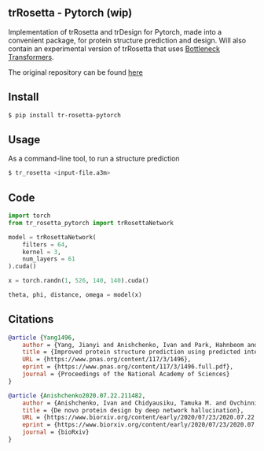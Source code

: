 ## trRosetta - Pytorch (wip)

Implementation of trRosetta and trDesign for Pytorch, made into a convenient package, for protein structure prediction and design. Will also contain an experimental version of trRosetta that uses <a href="https://github.com/lucidrains/bottleneck-transformer-pytorch">Bottleneck Transformers</a>.

The original repository can be found <a href="https://github.com/gjoni/trRosetta">here</a>

## Install

```bash
$ pip install tr-rosetta-pytorch
```

## Usage

As a command-line tool, to run a structure prediction

```bash
$ tr_rosetta <input-file.a3m>
```

## Code

```python
import torch
from tr_rosetta_pytorch import trRosettaNetwork

model = trRosettaNetwork(
    filters = 64,
    kernel = 3,
    num_layers = 61
).cuda()

x = torch.randn(1, 526, 140, 140).cuda()

theta, phi, distance, omega = model(x)
```

## Citations

```bibtex
@article {Yang1496,
    author = {Yang, Jianyi and Anishchenko, Ivan and Park, Hahnbeom and Peng, Zhenling and Ovchinnikov, Sergey and Baker, David},
    title = {Improved protein structure prediction using predicted interresidue orientations},
    URL = {https://www.pnas.org/content/117/3/1496},
    eprint = {https://www.pnas.org/content/117/3/1496.full.pdf},
    journal = {Proceedings of the National Academy of Sciences}
}
```

```bibtex
@article {Anishchenko2020.07.22.211482,
    author = {Anishchenko, Ivan and Chidyausiku, Tamuka M. and Ovchinnikov, Sergey and Pellock, Samuel J. and Baker, David},
    title = {De novo protein design by deep network hallucination},
    URL = {https://www.biorxiv.org/content/early/2020/07/23/2020.07.22.211482},
    eprint = {https://www.biorxiv.org/content/early/2020/07/23/2020.07.22.211482.full.pdf},
    journal = {bioRxiv}
}
```
